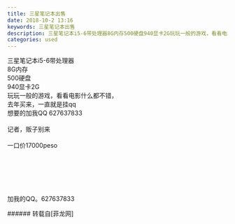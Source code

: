 ```yaml
---
title: 三星笔记本出售
date: 2018-10-2 13:16
keywords: 三星笔记本出售
description: 三星笔记本i5-6带处理器8G内存500硬盘940显卡2G玩玩一般的游戏，看看电影什么都不错，去年买来，一直就是挂qq想要的加我QQ 627637833记者，贩子别来一口价17000peso加我的QQ。627637833
categories: used
---
```

<td class="t_f" id="postmessage_1936198">

三星笔记本i5-6带处理器<br/>
8G内存<br/>
500硬盘<br/>
940显卡2G<br/>
玩玩一般的游戏，看看电影什么都不错，<br/>
去年买来，一直就是挂qq<br/>
想要的加我QQ 627637833<br/>
<br/>
记者，贩子别来<br/>
<br/>
一口价17000peso<br/>
<br/>
<br/>
<img alt="" border="0" class="zoom" data-cf-modified-1c3afed2715d6718c56d3735-="" file="http://www.flw.ph/data/appbyme/upload/image/201810/02/qhME5KhHoEAt.jpg" id="aimg_HB9Lt" lazyloadthumb="1" onclick="" onmouseover="" src="http://www.flw.ph/data/appbyme/upload/image/201810/02/qhME5KhHoEAt.jpg"/><br/>
<br/>
<img alt="" border="0" class="zoom" data-cf-modified-1c3afed2715d6718c56d3735-="" file="http://www.flw.ph/data/appbyme/upload/image/201810/02/7yt1tKvCDxXv.jpg" id="aimg_QmuDM" lazyloadthumb="1" onclick="" onmouseover="" src="http://www.flw.ph/data/appbyme/upload/image/201810/02/7yt1tKvCDxXv.jpg"/><br/>
<br/>
<img alt="" border="0" class="zoom" data-cf-modified-1c3afed2715d6718c56d3735-="" file="http://www.flw.ph/data/appbyme/upload/image/201810/02/9cB3pufMjO8Z.jpg" id="aimg_C5c81" lazyloadthumb="1" onclick="" onmouseover="" src="http://www.flw.ph/data/appbyme/upload/image/201810/02/9cB3pufMjO8Z.jpg"/><br/>
<br/>
<img alt="" border="0" class="zoom" data-cf-modified-1c3afed2715d6718c56d3735-="" file="http://www.flw.ph/data/appbyme/upload/image/201810/02/CPlk4rACwMm4.jpg" id="aimg_sxrjJ" lazyloadthumb="1" onclick="" onmouseover="" src="http://www.flw.ph/data/appbyme/upload/image/201810/02/CPlk4rACwMm4.jpg"/><br/>
<br/>
<img alt="" border="0" class="zoom" data-cf-modified-1c3afed2715d6718c56d3735-="" file="http://www.flw.ph/data/appbyme/upload/image/201810/02/LICOGj8FmCH6.jpg" id="aimg_ZRgIa" lazyloadthumb="1" onclick="" onmouseover="" src="http://www.flw.ph/data/appbyme/upload/image/201810/02/LICOGj8FmCH6.jpg"/><br/>
加我的QQ。627637833<br/>
</td>
###### 转载自[菲龙网]